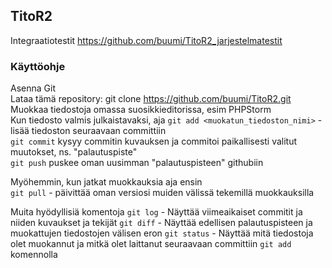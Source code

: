 ## TitoR2

Integraatiotestit https://github.com/buumi/TitoR2_jarjestelmatestit

### Käyttöohje

Asenna Git  
Lataa tämä repository: git clone https://github.com/buumi/TitoR2.git  
Muokkaa tiedostoja omassa suosikkieditorissa, esim PHPStorm  
Kun tiedosto valmis julkaistavaksi, aja 
`git add <muokatun_tiedoston_nimi>` - lisää tiedoston seuraavaan committiin  
`git commit` kysyy commitin kuvauksen ja commitoi paikallisesti valitut muutokset, ns. "palautuspiste"  
`git push` puskee oman uusimman "palautuspisteen" githubiin  

Myöhemmin, kun jatkat muokkauksia aja ensin  
`git pull` - päivittää oman versiosi muiden välissä tekemillä muokkauksilla  

Muita hyödyllisiä komentoja
`git log` - Näyttää viimeaikaiset commitit ja niiden kuvaukset ja tekijät
`git diff` - Näyttää edellisen palautuspisteen ja muokattujen tiedostojen välisen eron
`git status` - Näyttää mitä tiedostoja olet muokannut ja mitkä olet laittanut seuraavaan committiin `git add` komennolla
